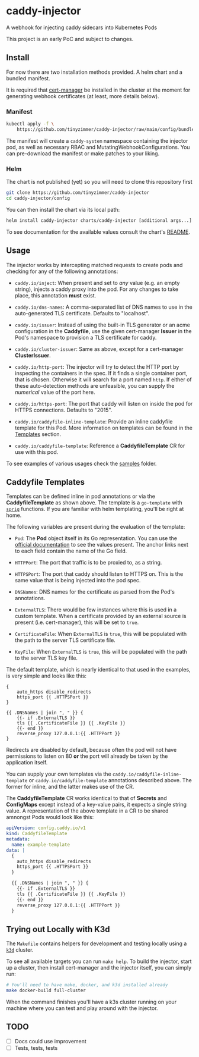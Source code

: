 # caddy-injector
A webhook for injecting caddy sidecars into Kubernetes Pods

This project is an early PoC and subject to changes.

## Install

For now there are two installation methods provided. A helm chart and a bundled manifest.

It is required that [cert-manager](https://cert-manager.io/docs/installation/) be installed in the cluster at the moment for generating webhook certificates (at least, more details below).

### Manifest

```bash
kubectl apply -f \
    https://github.com/tinyzimmer/caddy-injector/raw/main/config/bundle.yaml
```

The manifest will create a `caddy-system` namespace containing the injector pod, as well as necessary RBAC and MutatingWebhookConfigurations.
You can pre-download the manifest or make patches to your liking.

### Helm

The chart is not published (yet) so you will need to clone this repository first

```bash
git clone https://github.com/tinyzimmer/caddy-injector
cd caddy-injector/config
```

You can then install the chart via its local path:

```bash
helm install caddy-injector charts/caddy-injector [additional args...]
```

To see documentation for the available values consult the chart's [README](config/charts/caddy-injector).

## Usage

The injector works by intercepting matched requests to create pods and checking for any of the following annotations:

 - `caddy.io/inject`: When present and set to _any_ value (e.g. an empty string), injects a caddy proxy into the pod. For any changes to take place, this annotation **must** exist.

 - `caddy.io/dns-names`: A comma-separated list of DNS names to use in the auto-generated TLS certificate. Defaults to "localhost".

 - `caddy.io/issuer`: Instead of using the built-in TLS generator or an acme configuration in the **Caddyfile**, use the given cert-manager **Issuer** in the Pod's namespace to provision a TLS certificate for caddy.

 - `caddy.io/cluster-issuer`: Same as above, except for a cert-manager **ClusterIssuer**.

 - `caddy.io/http-port`: The injector will try to detect the HTTP port by inspecting the containers in the spec. If it finds a single container port, that is chosen. Otherwise it will search for a port named `http`. If either of these auto-detection methods are unfeasible, you can supply the _numerical_ value of the port here.

 - `caddy.io/https-port`: The port that caddy will listen on inside the pod for HTTPS connections. Defaults to "2015".

 - `caddy.io/caddyfile-inline-template`: Provide an inline caddyfile template for this Pod. More information on templates can be found in the [Templates](#caddyfile-templates) section.

 - `caddy.io/caddyfile-template`: Reference a **CaddyfileTemplate** CR for use with this pod.

 To see examples of various usages check the [samples](config/samples) folder.

 ## Caddyfile Templates

 Templates can be defined inline in pod annotations or via the **CaddyfileTemplate** as shown above.
 The template is a `go-template` with [`sprig`](https://masterminds.github.io/sprig/) functions. If you are familiar with helm templating, you'll be right at home.

 The following variables are present during the evaluation of the template:

  - `Pod`: The **Pod** object itself in its Go representation. You can use the [official documentation](https://kubernetes.io/docs/reference/kubernetes-api/workload-resources/pod-v1/) to see the values present. The anchor links next to each field contain the name of the Go field.
  
  - `HTTPPort`: The port that traffic is to be proxied to, as a string.

  - `HTTPSPort`: The port that caddy should listen to HTTPS on. This is the same value that is being injected into the pod spec.

  - `DNSNames`: DNS names for the certificate as parsed from the Pod's annotations.

  - `ExternalTLS`: There would be few instances where this is used in a custom template. When a certificate provided by an external source is present (i.e. cert-manager), this will be set to `true`.

  - `CertificateFile`: When `ExternalTLS` is `true`, this will be populated with the path to the server TLS certificate file.

  - `KeyFile`: When `ExternalTLS` is `true`, this will be populated with the path to the server TLS key file.

The default template, which is nearly identical to that used in the examples, is very simple and looks like this:

```go-template
{
    auto_https disable_redirects
    https_port {{ .HTTPSPort }}
}

{{ .DNSNames | join ", " }} {
    {{- if .ExternalTLS }}
    tls {{ .CertificateFile }} {{ .KeyFile }}
    {{- end }}
    reverse_proxy 127.0.0.1:{{ .HTTPPort }}
}
```

Redirects are disabled by default, because often the pod will not have permissions to listen on 80 **or** the port will already be taken by the application itself.

You can supply your own templates via the `caddy.io/caddyfile-inline-template` or `caddy.io/caddyfile-template` annotations described above. The former for inline, and the latter makes use of the CR.

The **CaddyfileTemplate** CR works identical to that of **Secrets** and **ConfigMaps** except instead of a key-value pairs, it expects a single string value.
A representation of the above template in a CR to be shared amnongst Pods would look like this:

```yaml
apiVersion: config.caddy.io/v1
kind: CaddyfileTemplate
metadata:
  name: example-template
data: |
  {
    auto_https disable_redirects
    https_port {{ .HTTPSPort }}
  }

  {{ .DNSNames | join ", " }} {
    {{- if .ExternalTLS }}
    tls {{ .CertificateFile }} {{ .KeyFile }}
    {{- end }}
    reverse_proxy 127.0.0.1:{{ .HTTPPort }}
  }
```

## Trying out Locally with K3d

The `Makefile` contains helpers for development and testing locally using a [`k3d`](https://k3d.io/v5.0.1/#installation) cluster.

To see all available targets you can run `make help`.
To build the injector, start up a cluster, then install cert-manager and the injector itself, you can simply run:

```bash
# You'll need to have make, docker, and k3d installed already
make docker-build full-cluster
```

When the command finishes you'll have a k3s cluster running on your machine where you can test and play around with the injector.

## TODO

- [ ] Docs could use improvement
- [ ] Tests, tests, tests